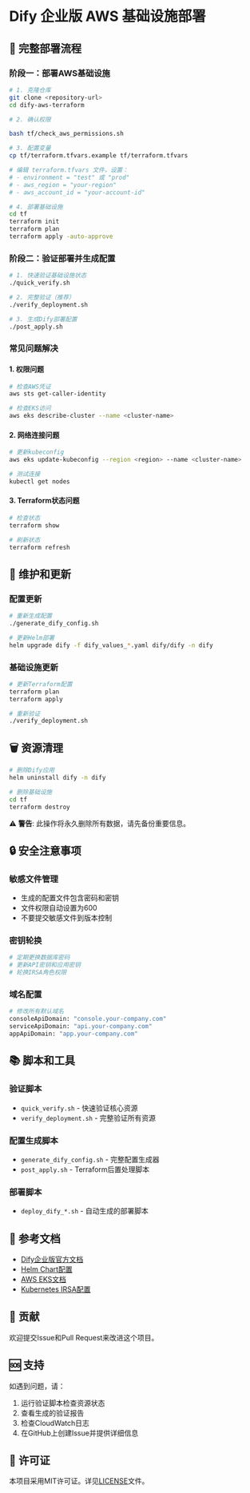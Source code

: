 # Dify 企业版 AWS 基础设施部署



## 🔧 完整部署流程

### 阶段一：部署AWS基础设施

```bash
# 1. 克隆仓库
git clone <repository-url>
cd dify-aws-terraform

# 2. 确认权限

bash tf/check_aws_permissions.sh

# 3. 配置变量
cp tf/terraform.tfvars.example tf/terraform.tfvars

# 编辑 terraform.tfvars 文件，设置：
# - environment = "test" 或 "prod"
# - aws_region = "your-region"
# - aws_account_id = "your-account-id"

# 4. 部署基础设施
cd tf
terraform init
terraform plan
terraform apply -auto-approve
```

### 阶段二：验证部署并生成配置

```bash
# 1. 快速验证基础设施状态
./quick_verify.sh

# 2. 完整验证（推荐）
./verify_deployment.sh

# 3. 生成Dify部署配置
./post_apply.sh
```




### 常见问题解决

#### 1. 权限问题
```bash
# 检查AWS凭证
aws sts get-caller-identity

# 检查EKS访问
aws eks describe-cluster --name <cluster-name>
```

#### 2. 网络连接问题
```bash
# 更新kubeconfig
aws eks update-kubeconfig --region <region> --name <cluster-name>

# 测试连接
kubectl get nodes
```

#### 3. Terraform状态问题
```bash
# 检查状态
terraform show

# 刷新状态
terraform refresh
```



## 🔄 维护和更新

### 配置更新
```bash
# 重新生成配置
./generate_dify_config.sh

# 更新Helm部署
helm upgrade dify -f dify_values_*.yaml dify/dify -n dify
```

### 基础设施更新
```bash
# 更新Terraform配置
terraform plan
terraform apply

# 重新验证
./verify_deployment.sh
```

## 🗑️ 资源清理

```bash
# 删除Dify应用
helm uninstall dify -n dify

# 删除基础设施
cd tf
terraform destroy
```

⚠️ **警告**: 此操作将永久删除所有数据，请先备份重要信息。

## 🔒 安全注意事项

### 敏感文件管理
- 生成的配置文件包含密码和密钥
- 文件权限自动设置为600
- 不要提交敏感文件到版本控制

### 密钥轮换
```bash
# 定期更换数据库密码
# 更新API密钥和应用密钥
# 轮换IRSA角色权限
```

### 域名配置
```bash
# 修改所有默认域名
consoleApiDomain: "console.your-company.com"
serviceApiDomain: "api.your-company.com"
appApiDomain: "app.your-company.com"
```

## 📚 脚本和工具

### 验证脚本
- `quick_verify.sh` - 快速验证核心资源
- `verify_deployment.sh` - 完整验证所有资源

### 配置生成脚本
- `generate_dify_config.sh` - 完整配置生成器
- `post_apply.sh` - Terraform后置处理脚本

### 部署脚本
- `deploy_dify_*.sh` - 自动生成的部署脚本

## 📖 参考文档

- [Dify企业版官方文档](https://enterprise-docs.dify.ai/)
- [Helm Chart配置](https://langgenius.github.io/dify-helm/)
- [AWS EKS文档](https://docs.aws.amazon.com/eks/)
- [Kubernetes IRSA配置](https://docs.aws.amazon.com/eks/latest/userguide/iam-roles-for-service-accounts.html)

## 🤝 贡献

欢迎提交Issue和Pull Request来改进这个项目。

## 🆘 支持

如遇到问题，请：
1. 运行验证脚本检查资源状态
2. 查看生成的验证报告
3. 检查CloudWatch日志
4. 在GitHub上创建Issue并提供详细信息

## 📄 许可证

本项目采用MIT许可证。详见[LICENSE](LICENSE)文件。


